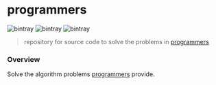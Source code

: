 # programmers
![bintray](https://img.shields.io/badge/language-java%3A8-yellowgreen)
![bintray](https://img.shields.io/badge/build-gradle-yellow)
![bintray](https://img.shields.io/badge/test-junit%3A4.12-orange)
> repository for source code to solve the problems in [programmers](https://programmers.co.kr/)

### Overview
Solve the algorithm problems [programmers](https://programmers.co.kr/) provide.
